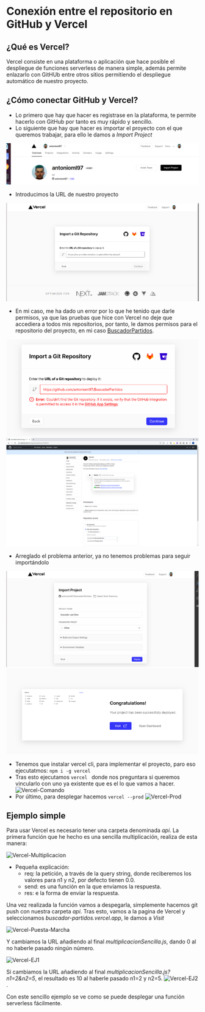 # Conexión entre el repositorio en GitHub y Vercel

## ¿Qué es Vercel?
Vercel consiste en una plataforma o aplicación que hace posible el despliegue de funciones serverless de manera simple, además permite enlazarlo con GitHUb entre otros sitios permitiendo el despliegue automático de nuestro proyecto.

## ¿Cómo conectar GitHub y Vercel?
- Lo primero que hay que hacer es registrase en la plataforma, te permite hacerlo con GitHub por tanto es muy rápido y sencillo.
- Lo siguiente que hay que hacer es importar el proyecto con el que queremos trabajar, para ello le damos a *Import Project*

![Vercel-Dashboard](./img/Vercel-Dashboard.png)
- Introducimos la URL de nuestro proyecto

![Vercel-Importar-Proyecto](./img/Vercel-Importar-Proyecto.png)
- En mi caso, me ha dado un error por lo que he tenido que darle permisos, ya que las pruebas que hice con Vercel no deje que accediera a todos mis repositorios, por tanto, le damos permisos para el repositorio del proyecto, en mi caso [BuscadorPartidos](https://github.com/antonioml97/BuscadorPartidos).
                                                                                                    
![Vercel-Error](./img/Vercel-Error.png)
![Vercel-Arreglar-Repo](./img/Vercel-Arreglar-Repo.png)

- Arreglado el problema anterior, ya no tenemos problemas para seguir importándolo

![Vercel-Importar-OK](./img/Vercel-Importar-Ok.png)
![Vercel-Importado-Final](./img/Vercel-Importado-Final.png)

- Tenemos que instalar vercel cli, para implementar el proyecto, paro eso ejecutatmos: 
``` npm i -g vercel ```
- Tras esto ejecutamos ```vercel ``` donde nos preguntara si queremos vincularlo con uno ya existente que es el lo que vamos a hacer.
![Vercel-Comando](./img/Vercel-Comando.png)
- Por último, para desplegar hacemos ```vercel --prod```
![Vercel-Prod](./img/Vercel-Prod.png)

## Ejemplo simple
Para usar Vercel es necesario tener una carpeta denominada *api*. La primera función que he hecho es una sencilla multiplicación, realiza de esta manera:

![Vercel-Multiplicacion](./img/Vercel-Multiplicacion.png)
                                                                    
- Pequeña explicación:
    - req: la petición, a través de la query string, donde reciberemos los valores para n1 y n2, por defecto tienen 0.0.
    - send: es una función en la que enviamos la respuesta.
    - res: e la forma de enviar la respuesta.

Una vez realizada la función vamos a despegarla, simplemente hacemos git push con  nuestra carpeta *api*.
Tras esto, vamos a la pagina de Vercel y seleccionamos *buscador-partidos.vercel.app*, le damos a *Visit*                                                            

![Vercel-Puesta-Marcha](./img/Vercel-Puesta-Marcha.png)

Y cambiamos la URL añadiendo al final *multiplicacionSencilla.js*, dando 0 al no haberle pasado ningún número.

![Vercel-EJ1](./img/Vercel-EJ1.png)

Si cambiamos la URL añadiendo al final *multiplicacionSencilla.js?n1=2&n2=5*, el resultado es 10 al haberle pasado n1=2 y n2=5.
![Vercel-EJ2](./img/Vercel-EJ2.png).

Con este sencillo ejemplo se ve como se puede desplegar una función serverless fácilmente. 
